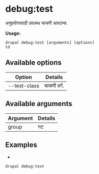 # debug:test
अनुप्रयोगासाठी उपलब्ध चाचणी आयटम्स.

**Usage:**
```
drupal debug:test [arguments] [options]
td
```

## Available options
Option | Details
-------|-------------
--test-class | चाचणी वर्ग.

## Available arguments
Argument | Details
---------|-------------
group | गट

## Examples
* 
```
drupal debug:test
```
